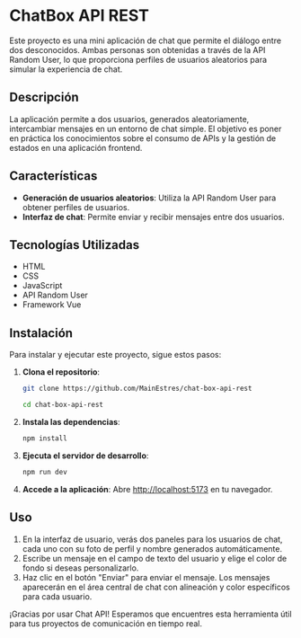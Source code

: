 # ChatBox API REST

Este proyecto es una mini aplicación de chat que permite el diálogo entre dos desconocidos. Ambas personas son obtenidas a través de la API Random User, lo que proporciona perfiles de usuarios aleatorios para simular la experiencia de chat.

## Descripción

La aplicación permite a dos usuarios, generados aleatoriamente, intercambiar mensajes en un entorno de chat simple. El objetivo es poner en práctica los conocimientos sobre el consumo de APIs y la gestión de estados en una aplicación frontend.

## Características

- **Generación de usuarios aleatorios**: Utiliza la API Random User para obtener perfiles de usuarios.
- **Interfaz de chat**: Permite enviar y recibir mensajes entre dos usuarios.

## Tecnologías Utilizadas

- HTML
- CSS
- JavaScript
- API Random User
- Framework Vue

## Instalación

Para instalar y ejecutar este proyecto, sigue estos pasos:

1. **Clona el repositorio**:
   ```bash
   git clone https://github.com/MainEstres/chat-box-api-rest

   cd chat-box-api-rest
   ```

2. **Instala las dependencias**:
    ```bash
    npm install
    ```

3. **Ejecuta el servidor de desarrollo**:
    ```bash
    npm run dev
    ```

4. **Accede a la aplicación**:
   Abre [http://localhost:5173](http://localhost:5173) en tu navegador.

## Uso
1. En la interfaz de usuario, verás dos paneles para los usuarios de chat, cada uno con su foto de perfil y nombre generados automáticamente.
2. Escribe un mensaje en el campo de texto del usuario y elige el color de fondo si deseas personalizarlo.
3. Haz clic en el botón "Enviar" para enviar el mensaje. Los mensajes aparecerán en el área central de chat con alineación y color específicos para cada usuario.

¡Gracias por usar Chat API! Esperamos que encuentres esta herramienta útil para tus proyectos de comunicación en tiempo real.